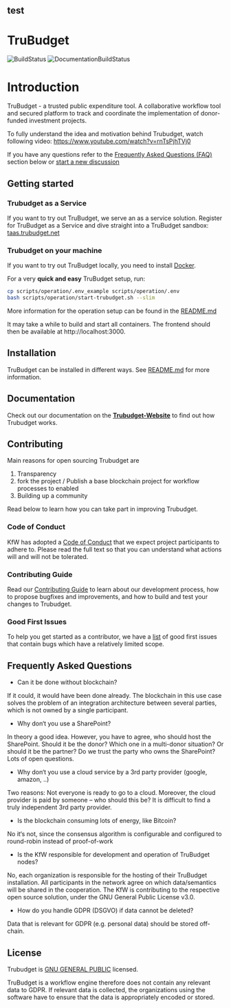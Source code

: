 ## test

# TruBudget <!-- omit in TOC -->

![BuildStatus](https://github.com/openkfw/TruBudget/actions/workflows/github-ci.yml/badge.svg)
![DocumentationBuildStatus](https://github.com/openkfw/TruBudget/actions/workflows/update-documentation.yml/badge.svg)

# Introduction

TruBudget - a trusted public expenditure tool. A collaborative workflow tool and secured platform to track and coordinate the implementation of donor-funded investment projects.

To fully understand the idea and motivation behind Trubudget, watch following video: https://www.youtube.com/watch?v=rnTsPjhTVj0

If you have any questions refer to the [Frequently Asked Questions (FAQ)](#frequently-asked-questions) section below or [start a new discussion](https://github.com/openkfw/TruBudget/discussions/new)

## Getting started

### Trubudget as a Service

If you want to try out TruBudget, we serve an as a service solution. Register for TruBudget as a Service and dive straight into a TruBudget sandbox: [taas.trubudget.net](https://taas.trubudget.net/)

### Trubudget on your machine

If you want to try out TruBudget locally, you need to install [Docker](https://www.docker.com/community-edition#/download).

For a very **quick and easy** TruBudget setup, run:

```bash
cp scripts/operation/.env_example scripts/operation/.env
bash scripts/operation/start-trubudget.sh --slim
```

More information for the operation setup can be found in the [README.md](./scripts/operation/README.md)

It may take a while to build and start all containers. The frontend should then be available at http://localhost:3000.

## Installation

TruBudget can be installed in different ways. See [README.md](./docs/operation-administration/installation/README.md) for more information.

## Documentation

Check out our documentation on the [**Trubudget-Website**](https://openkfw.github.io/trubudget-website/docs/) to find out how Trubudget works.

## Contributing

Main reasons for open sourcing Trubudget are

1. Transparency
1. fork the project / Publish a base blockchain project for workflow processes to enabled
1. Building up a community

Read below to learn how you can take part in improving Trubudget.

### Code of Conduct

KfW has adopted a [Code of Conduct](./CODE_OF_CONDUCT.md) that we expect project participants to adhere to. Please read the full text so that you can understand what actions will and will not be tolerated.

### Contributing Guide

Read our [Contributing Guide](./.github/CONTRIBUTING.md) to learn about our development process, how to propose bugfixes and improvements, and how to build and test your changes to Trubudget.

### Good First Issues

To help you get started as a contributor, we have a [list](https://github.com/openkfw/TruBudget/issues?q=is%3Aissue+is%3Aopen+label%3A%22good+first+issue%22) of good first issues that contain bugs which have a relatively limited scope.

## Frequently Asked Questions

- Can it be done without blockchain?

If it could, it would have been done already. The blockchain in this use case solves the problem of an integration
architecture between several parties, which is not owned by a single participant.

- Why don‘t you use a SharePoint?

In theory a good idea. However, you have to agree, who should host the SharePoint. Should it be the donor? Which one in a multi-donor situation? Or should it be the partner? Do we trust the party who owns the SharePoint? Lots of open questions.

- Why don‘t you use a cloud service by a 3rd party provider (google, amazon, ..)

Two reasons: Not everyone is ready to go to a cloud. Moreover, the cloud provider is paid by someone – who should this be? It
is difficult to find a truly independent 3rd party provider.

- Is the blockchain consuming lots of energy, like Bitcoin?

No it‘s not, since the consensus algorithm is configurable and configured to round-robin instead of proof-of-work

- Is the KfW responsible for development and operation of TruBudget nodes?

No, each organization is responsible for the hosting of their TruBudget installation. All participants in the network agree on which data/semantics will be shared in the cooperation. The KfW is contributing to the respective open source solution, under the GNU General Public License v3.0.

- How do you handle GDPR (DSGVO) if data cannot be deleted?

Data that is relevant for GDPR (e.g. personal data) should be stored off-chain.

## License

Trubudget is [GNU GENERAL PUBLIC](./LICENSE) licensed.

TruBudget is a workflow engine therefore does not contain any relevant data to GDPR. If relevant data is collected, the organizations using the software have to ensure that the data is appropriately encoded or stored.
